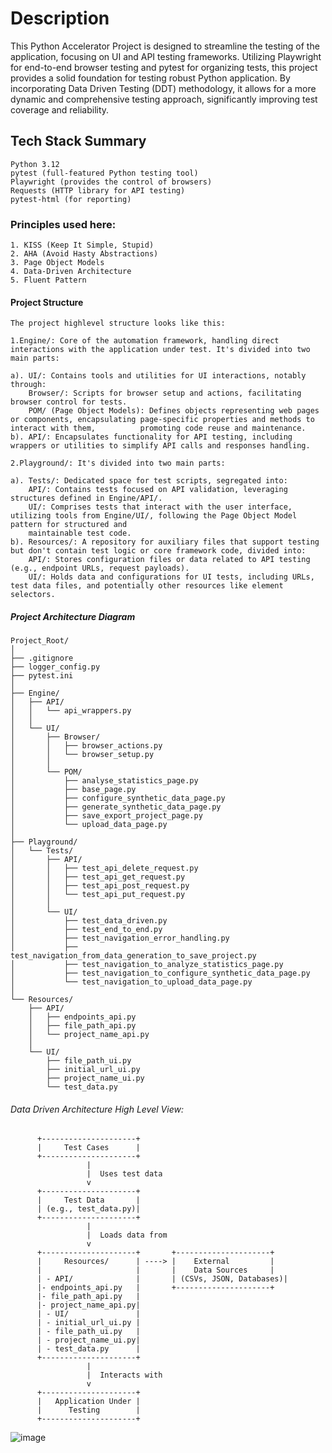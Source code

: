 # Description

This Python Accelerator Project is designed to streamline the testing of the application, focusing on UI and API testing frameworks. Utilizing Playwright for end-to-end browser testing and pytest for organizing tests, this project provides a solid foundation for testing robust Python application. By incorporating Data Driven Testing (DDT) methodology, it allows for a more dynamic and comprehensive testing approach, significantly improving test coverage and reliability.

## Tech Stack Summary
```
Python 3.12
pytest (full-featured Python testing tool)
Playwright (provides the control of browsers)
Requests (HTTP library for API testing)
pytest-html (for reporting)
```
### Principles used here:
```
1. KISS (Keep It Simple, Stupid)
2. AHA (Avoid Hasty Abstractions)
3. Page Object Models
4. Data-Driven Architecture
5. Fluent Pattern
```
#### Project Structure
```
The project highlevel structure looks like this:

1.Engine/: Core of the automation framework, handling direct interactions with the application under test. It's divided into two main parts:

a). UI/: Contains tools and utilities for UI interactions, notably through:
    Browser/: Scripts for browser setup and actions, facilitating browser control for tests.
    POM/ (Page Object Models): Defines objects representing web pages or components, encapsulating page-specific properties and methods to interact with them,          promoting code reuse and maintenance.
b). API/: Encapsulates functionality for API testing, including wrappers or utilities to simplify API calls and responses handling.

2.Playground/: It's divided into two main parts:

a). Tests/: Dedicated space for test scripts, segregated into:
    API/: Contains tests focused on API validation, leveraging structures defined in Engine/API/.
    UI/: Comprises tests that interact with the user interface, utilizing tools from Engine/UI/, following the Page Object Model pattern for structured and     
    maintainable test code.
b). Resources/: A repository for auxiliary files that support testing but don't contain test logic or core framework code, divided into:
    API/: Stores configuration files or data related to API testing (e.g., endpoint URLs, request payloads).
    UI/: Holds data and configurations for UI tests, including URLs, test data files, and potentially other resources like element selectors.
```

##### Project Architecture Diagram

```
Project_Root/
│
├── .gitignore
├── logger_config.py
├── pytest.ini
│
├── Engine/
│   ├── API/
│   │   └── api_wrappers.py
│   │
│   └── UI/
│       ├── Browser/
│       │   ├── browser_actions.py
│       │   └── browser_setup.py
│       │
│       └── POM/
│           ├── analyse_statistics_page.py
│           ├── base_page.py
│           ├── configure_synthetic_data_page.py
│           ├── generate_synthetic_data_page.py
│           ├── save_export_project_page.py
│           └── upload_data_page.py
│
├── Playground/
│   └── Tests/
│       ├── API/
│       │   ├── test_api_delete_request.py
│       │   ├── test_api_get_request.py
│       │   ├── test_api_post_request.py
│       │   └── test_api_put_request.py
│       │
│       └── UI/
│           ├── test_data_driven.py
│           ├── test_end_to_end.py
│           ├── test_navigation_error_handling.py
│           ├── test_navigation_from_data_generation_to_save_project.py
│           ├── test_navigation_to_analyze_statistics_page.py
│           ├── test_navigation_to_configure_synthetic_data_page.py
│           └── test_navigation_to_upload_data_page.py
│
└── Resources/
    ├── API/
    │   ├── endpoints_api.py
    │   ├── file_path_api.py
    │   └── project_name_api.py
    │
    └── UI/
        ├── file_path_ui.py
        ├── initial_url_ui.py
        ├── project_name_ui.py
        └── test_data.py
```

###### Data Driven Architecture High Level View:

```
      +---------------------+
      |     Test Cases      |
      +---------------------+
                 |
                 |  Uses test data
                 v
      +---------------------+
      |     Test Data       |
      | (e.g., test_data.py)|
      +---------------------+
                 |
                 |  Loads data from
                 v
      +---------------------+       +---------------------+
      |     Resources/      | ----> |    External         |
      |                     |       |    Data Sources     |
      | - API/              |       | (CSVs, JSON, Databases)|
      |- endpoints_api.py   |       +---------------------+
      |- file_path_api.py   |
      |- project_name_api.py|
      | - UI/               |
      | - initial_url_ui.py |
      | - file_path_ui.py   |
      | - project_name_ui.py|
      | - test_data.py      |
      +---------------------+
                 |
                 |  Interacts with
                 v
      +---------------------+
      |   Application Under |
      |      Testing        |
      +---------------------+
```

![image](https://github.com/teoc22/Python-Playwright-Automation-Framework-for-UI-API-Data-Driven/assets/155558856/1da4a943-58f5-4a50-ab62-16700cfa2900)
